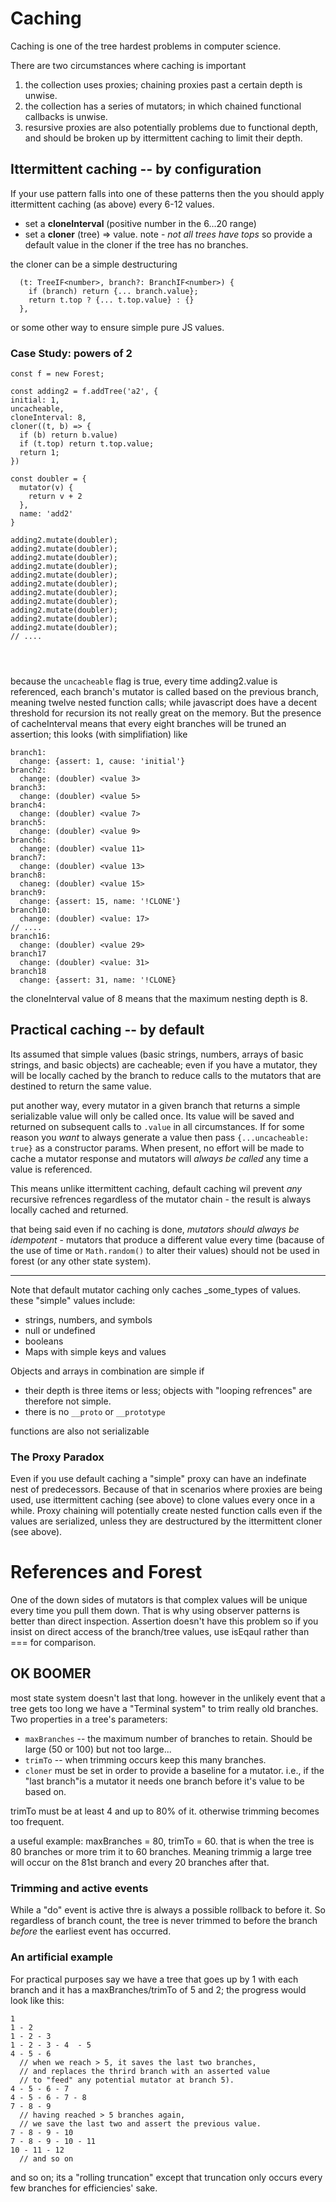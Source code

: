 
# Caching

Caching is one of the tree hardest problems in computer science. 

There are two circumstances where caching is important 

1. the collection uses proxies; chaining proxies past a certain depth is unwise. 
2. the collection has a series of mutators; in which chained functional callbacks is unwise.
3. resursive proxies are also potentially problems due to functional depth, and should be 
   broken up by ittermittent caching to limit their depth. 

## Ittermittent caching -- by configuration

If your use pattern falls into one of these patterns then the you should apply ittermittent caching (as above) every 6-12 values. 
* set a **cloneInterval** (positive number in the 6...20 range)
* set a **cloner** (tree) => value. note - _not all trees have tops_ so provide a default value in the cloner if the tree has no branches. 

the cloner can be a simple destructuring
```
  (t: TreeIF<number>, branch?: BranchIF<number>) {
    if (branch) return {... branch.value};
    return t.top ? {... t.top.value} : {}
  },
```
or some other way to ensure simple pure JS values. 

### Case Study: powers of 2

```
const f = new Forest;

const adding2 = f.addTree('a2', {
initial: 1,
uncacheable,
cloneInterval: 8,
cloner((t, b) => {
  if (b) return b.value)
  if (t.top) return t.top.value;
  return 1;
})

const doubler = {
  mutator(v) {
    return v + 2
  },
  name: 'add2'
}

adding2.mutate(doubler);
adding2.mutate(doubler);
adding2.mutate(doubler);
adding2.mutate(doubler);
adding2.mutate(doubler);
adding2.mutate(doubler);
adding2.mutate(doubler);
adding2.mutate(doubler);
adding2.mutate(doubler);
adding2.mutate(doubler);
adding2.mutate(doubler);
// ....




```

because the `uncacheable` flag is true, every time adding2.value is referenced, each branch's mutator is called based on the previous branch, meaning twelve nested function calls; while javascript does have a decent threshold for recursion its not really great on the memory. But the presence of cacheInterval means that every eight branches will be truned an assertion; this looks (with simplifiation) like 

```
branch1: 
  change: {assert: 1, cause: 'initial'}
branch2:
  change: (doubler) <value 3>
branch3: 
  change: (doubler) <value 5>
branch4: 
  change: (doubler) <value 7>
branch5:
  change: (doubler) <value 9>
branch6: 
  change: (doubler) <value 11>
branch7: 
  change: (doubler) <value 13>
branch8: 
  chaneg: (doubler) <value 15>
branch9:
  change: {assert: 15, name: '!CLONE'}
branch10: 
  change: (doubler) <value: 17>
// ....
branch16:
  change: (doubler) <value 29>
branch17 
  change: (doubler) <value: 31>
branch18 
  change: {assert: 31, name: '!CLONE}
```

the cloneInterval value of 8 means that the maximum nesting depth is 8.

## Practical caching -- by default

Its assumed that simple values (basic strings, numbers, arrays of basic strings, and basic objects) are cacheable; even if you have a mutator, they will be locally cached by the branch to reduce calls to the mutators that are destined to return the same value. 

put another way, every mutator in a given branch that returns a simple serializable value will only be called once. Its value will be saved and returned on subsequent calls to `.value` in all circumstances. If for some reason you _want_ to always generate a value then pass `{...uncacheable: true}` 
as a constructor params. When present, no effort will be made to cache a mutator response and 
mutators will _always be called_ any time a value is referenced. 

This means unlike ittermittent caching, default caching wil prevent _any_ recursive refrences regardless of the mutator chain - the result is always locally cached and returned. 

that being said even if no caching is done, _mutators should always be idempotent_ - mutators that produce a different value every time (bacause
of the use of time or `Math.random()` to alter their values) should not be used in forest (or any other state system).

------- 
Note that default mutator caching only caches _some_types of values. these "simple" values include: 

* strings, numbers, and symbols
* null or undefined
* booleans
* Maps with simple keys and values

Objects and arrays in combination are simple if
* their depth is three items or less; objects with "looping refrences" are therefore not simple. 
* there is no `__proto` or `__prototype`

functions are also not serializable

### The Proxy Paradox

Even if you use default caching a "simple" proxy can have an indefinate nest of predecessors. 
Because of that in scenarios where proxies are being used, use ittermittent caching (see above) to clone values every once in a while. Proxy chaining will potentially create nested
function calls even if the values are serialized, unless they are destructured by the ittermittent cloner (see above).

# References and Forest

One of the down sides of mutators is that complex values will be unique every time you pull them down. That is why using observer patterns 
is better than direct inspection. Assertion doesn't have this problem so if you insist on direct access of the branch/tree values, use 
isEqaul rather than === for comparison. 

## OK BOOMER

most state system doesn't last that long. however in the unlikely event that a tree gets too
long we have a "Terminal system" to trim really old branches. Two properties in a tree's 
parameters:

* `maxBranches` -- the maximum number of branches to retain. Should be large (50 or 100) but not too large...
* `trimTo` -- when trimming occurs keep this many branches. 
* `cloner` must be set in order to provide a baseline for a mutator.
   i.e., if the "last branch"is a mutator it needs one branch
   before it's value to be based on. 

trimTo must be at least 4 and up to 80% of it. otherwise trimming becomes too frequent. 

a useful example: maxBranches = 80, trimTo = 60. that is when the tree is 80 branches or more 
trim it to 60 branches. Meaning trimmig a large tree will occur on the 81st branch and 
every 20 branches after that. 

### Trimming and active events 

While a "do" event is active thre is always a possible rollback to before it. So regardless
of branch count, the tree is never trimmed to before the branch _before_ the earliest event has occurred. 

### An artificial example

For practical purposes say we have a tree that goes up by 1 with each branch 
and it has a maxBranches/trimTo of 5 and 2; the progress would look like this:

```
1
1 - 2
1 - 2 - 3
1 - 2 - 3 - 4  - 5
4 - 5 - 6 
  // when we reach > 5, it saves the last two branches, 
  // and replaces the thrird branch with an asserted value 
  // to "feed" any potential mutator at branch 5). 
4 - 5 - 6 - 7
4 - 5 - 6 - 7 - 8
7 - 8 - 9
  // having reached > 5 branches again, 
  // we save the last two and assert the previous value. 
7 - 8 - 9 - 10
7 - 8 - 9 - 10 - 11
10 - 11 - 12
  // and so on  
 ```

 and so on; its a "rolling truncation" except that truncation only occurs every few branches
 for efficiencies' sake. 
